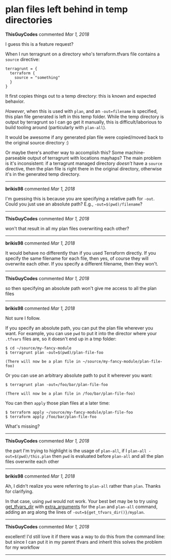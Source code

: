 # plan files left behind in temp directories

**ThisGuyCodes** commented *Mar 1, 2018*

I guess this is a feature request?

When I run terragrunt on a directory who's terraform.tfvars file contains a `source` directive:
```hcl
terragrunt = {
  terraform {
    source = "something"
  }
}
```

It first copies things out to a temp directory: this is known and expected behavior.

*However*, when this is used with `plan`, and an `-out=filename` is specified, this plan file generated is left in this temp folder. While the temp directory is output by terragrunt so I can go get it manually, this is difficult/laborious to build tooling around (particularly with `plan-all`).

It would be awesome if any generated plan file were copied/moved back to the original source directory :)

Or maybe there's another way to accomplish this? Some machine-parseable output of terragrunt with locations mayhaps? The main problem is it's inconsistent: if a terragrunt managed directory *doesn't* have a `source` directive, then the plan file is right there in the original directory, otherwise it's in the generated temp directory.
<br />
***


**brikis98** commented *Mar 1, 2018*

I'm guessing this is because you are specifying a relative path for `-out`. Could you just use an absolute path? E.g., `-out=$(pwd)/filename`?
***

**ThisGuyCodes** commented *Mar 1, 2018*

won't that result in all my plan files overwriting each other?
***

**brikis98** commented *Mar 1, 2018*

It would behave no differently than if you used Terraform directly. If you specify the same filename for each file, then yes, of course they will overwrite each other. If you specify a different filename, then they won't. 
***

**ThisGuyCodes** commented *Mar 1, 2018*

so then specifying an absolute path won't give me access to all the plan files
***

**brikis98** commented *Mar 1, 2018*

Not sure I follow. 

If you specify an absolute path, you can put the plan file wherever you want. For example, you can use `pwd` to put it into the director where your `.tfvars` files are, so it doesn't end up in a tmp folder:

```
$ cd ~/source/my-fancy-module
$ terragrunt plan -out=$(pwd)/plan-file-foo

(There will now be a plan file in ~/source/my-fancy-module/plan-file-foo)
```

Or you can use an arbitrary absolute path to put it wherever you want:

```
$ terragrunt plan -out=/foo/bar/plan-file-foo

(There will now be a plan file in /foo/bar/plan-file-foo)
```

You can then `apply` those plan files at a later time:

```
$ terraform apply ~/source/my-fancy-module/plan-file-foo
$ terraform apply /foo/bar/plan-file-foo
```

What's missing?
***

**ThisGuyCodes** commented *Mar 1, 2018*

the part I'm trying to highlight is the usage of `plan-all`, if I `plan-all -out=$(pwd)/this.plan` then `pwd` is evaluated before `plan-all` and all the plan files overwrite each other
***

**brikis98** commented *Mar 1, 2018*

Ah, I didn't realize you were referring to `plan-all` rather than `plan`. Thanks for clarifying.

In that case, using `pwd` would not work. Your best bet may be to try using [get_tfvars_dir](https://github.com/gruntwork-io/terragrunt#get_tfvars_dir) with [extra_arguments](https://github.com/gruntwork-io/terragrunt#keep-your-cli-flags-dry) for the `plan` and `plan-all` command, adding an arg along the lines of `-out=${get_tfvars_dir()}/myplan`.
***

**ThisGuyCodes** commented *Mar 1, 2018*

excellent! I'd still love it if there was a way to do this from the command line: but since I can put it in my parent tfvars and inherit this solves the problem for my workflow
***

